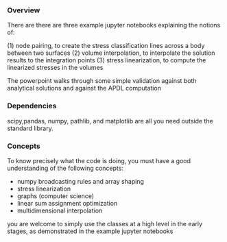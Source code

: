 ### Overview
There are there are three example jupyter notebooks explaining the notions of: 

(1) node pairing, to create the stress classification lines across a body between two surfaces
(2) volume interpolation, to interpolate the solution results to the integration points
(3) stress linearization, to compute the linearized stresses in the volumes

The powerpoint walks through some simple validation against both analytical solutions and against the APDL 
computation

### Dependencies
scipy,pandas, numpy, pathlib, and matplotlib are all you need outside the standard library. 

### Concepts
To know precisely what the code is doing, you must have a good understanding of the following concepts: 

- numpy broadcasting rules and array shaping
- stress linearization 
- graphs (computer science)
- linear sum assignment optimization
- multidimensional interpolation

you are welcome to simply use the classes at a high level in the early stages, as demonstrated in the example jupyter notebooks
